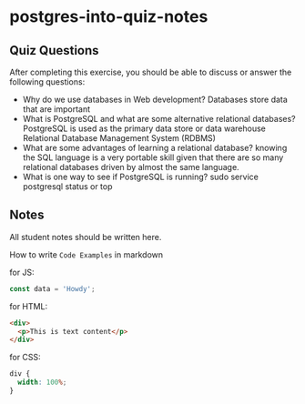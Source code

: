 # postgres-into-quiz-notes

## Quiz Questions

After completing this exercise, you should be able to discuss or answer the following questions:

- Why do we use databases in Web development?
  Databases store data that are important
- What is PostgreSQL and what are some alternative relational databases?
  PostgreSQL is used as the primary data store or data warehouse Relational Database Management System (RDBMS)
- What are some advantages of learning a relational database?
  knowing the SQL language is a very portable skill given that there are so many relational databases driven by almost the same language.
- What is one way to see if PostgreSQL is running?
  sudo service postgresql status or top

## Notes

All student notes should be written here.

How to write `Code Examples` in markdown

for JS:

```javascript
const data = 'Howdy';
```

for HTML:

```html
<div>
  <p>This is text content</p>
</div>
```

for CSS:

```css
div {
  width: 100%;
}
```
